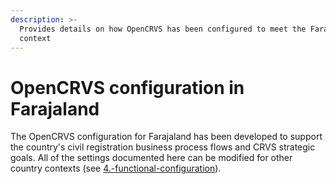 ```yaml
---
description: >-
  Provides details on how OpenCRVS has been configured to meet the Farajaland
  context
---
```


# OpenCRVS configuration in Farajaland

The OpenCRVS configuration for Farajaland has been developed to support the country's civil registration business process flows and CRVS strategic goals. All of the settings documented here can be modified for other country contexts (see [4.-functional-configuration](../../setup/4.-functional-configuration/ "mention")).
